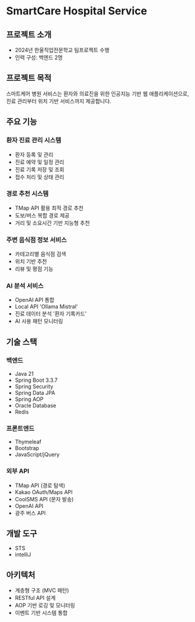 # SmartCare Hospital Service

## 프로젝트 소개
- 2024년 한울직업전문학교 팀프로젝트 수행
- 인력 구성: 백엔드 2명

## 프로젝트 목적
스마트케어 병원 서비스는 환자와 의료진을 위한 인공지능 기반 웹 애플리케이션으로, 진료 관리부터 위치 기반 서비스까지 제공합니다.

## 주요 기능

### 환자 진료 관리 시스템
- 환자 등록 및 관리
- 진료 예약 및 일정 관리
- 진료 기록 저장 및 조회
- 접수 처리 및 상태 관리

### 경로 추천 시스템
- TMap API 활용 최적 경로 추천
- 도보/버스 복합 경로 제공
- 거리 및 소요시간 기반 지능형 추천

### 주변 음식점 정보 서비스
- 카테고리별 음식점 검색
- 위치 기반 추천
- 리뷰 및 평점 기능

### AI 분석 서비스
- OpenAI API 통합
- Local API 'Ollama Mistral'
- 진료 데이터 분석 '환자 기록카드'
- AI 사용 패턴 모니터링

## 기술 스택

### 백엔드
- Java 21
- Spring Boot 3.3.7
- Spring Security
- Spring Data JPA
- Spring AOP
- Oracle Database
- Redis

### 프론트엔드
- Thymeleaf
- Bootstrap
- JavaScript/jQuery

### 외부 API
- TMap API (경로 탐색)
- Kakao OAuth/Maps API
- CoolSMS API (문자 발송)
- OpenAI API
- 광주 버스 API

## 개발 도구
- STS
- intelliJ

## 아키텍처
- 계층형 구조 (MVC 패턴)
- RESTful API 설계
- AOP 기반 로깅 및 모니터링
- 이벤트 기반 시스템 통합
